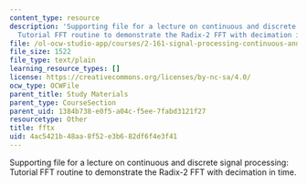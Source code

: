 ```yaml
---
content_type: resource
description: 'Supporting file for a lecture on continuous and discrete signal processing:
  Tutorial FFT routine to demonstrate the Radix-2 FFT with decimation in time.'
file: /ol-ocw-studio-app/courses/2-161-signal-processing-continuous-and-discrete-fall-2008/4ac5421b48aa8f52e3b682df6f4e3f41_fftx.m
file_size: 1522
file_type: text/plain
learning_resource_types: []
license: https://creativecommons.org/licenses/by-nc-sa/4.0/
ocw_type: OCWFile
parent_title: Study Materials
parent_type: CourseSection
parent_uid: 1384b738-e0f5-a04c-f5ee-7fabd3121f27
resourcetype: Other
title: fftx
uid: 4ac5421b-48aa-8f52-e3b6-82df6f4e3f41
---
```

Supporting file for a lecture on continuous and discrete signal processing: Tutorial FFT routine to demonstrate the Radix-2 FFT with decimation in time.